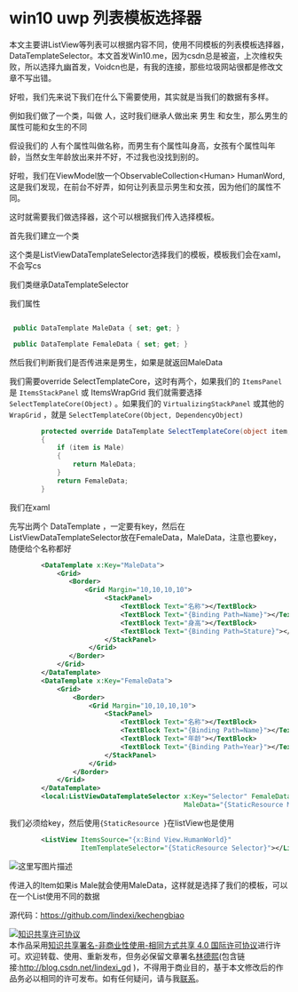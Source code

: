 # win10 uwp 列表模板选择器

本文主要讲ListView等列表可以根据内容不同，使用不同模板的列表模板选择器，DataTemplateSelector。本文首发Win10.me，因为csdn总是被盗，上次维权失败，所以选择九幽首发，Voidcn也是，有我的连接，那些垃圾网站很都是修改文章不写出错。 

<!--more-->
<!-- csdn -->

好啦，我们先来说下我们在什么下需要使用，其实就是当我们的数据有多样。

例如我们做了一个类，叫做 人，这时我们继承人做出来 男生 和女生，那么男生的属性可能和女生的不同

假设我们的 人有个属性叫做名称，而男生有个属性叫身高，女孩有个属性叫年龄，当然女生年龄放出来并不好，不过我也没找到别的。

好啦，我们在ViewModel放一个ObservableCollection&lt;Human&gt; HumanWord,这是我们发现，在前台不好弄，如何让列表显示男生和女孩，因为他们的属性不同。

这时就需要我们做选择器，这个可以根据我们传入选择模板。

首先我们建立一个类

这个类是ListViewDataTemplateSelector选择我们的模板，模板我们会在xaml，不会写cs

我们类继承DataTemplateSelector

我们属性

```csharp

 public DataTemplate MaleData { set; get; }

 public DataTemplate FemaleData { set; get; }

```

然后我们判断我们是否传进来是男生，如果是就返回MaleData

我们需要override SelectTemplateCore，这时有两个，如果我们的 `ItemsPanel` 是 `ItemsStackPanel` 或 ItemsWrapGrid 我们就需要选择 `SelectTemplateCore(Object)` 。如果我们的 `VirtualizingStackPanel` 或其他的`WrapGrid` ，就是 `SelectTemplateCore(Object, DependencyObject)`

```csharp
        protected override DataTemplate SelectTemplateCore(object item, DependencyObject container)
        {
            if (item is Male)
            {
                return MaleData;
            }
            return FemaleData;
        }
```

我们在xaml 

先写出两个 DataTemplate ，一定要有key，然后在ListViewDataTemplateSelector放在FemaleData，MaleData，注意也要key，随便给个名称都好

```xml
        <DataTemplate x:Key="MaleData">
            <Grid>
               <Border>
                   <Grid Margin="10,10,10,10">
                        <StackPanel>
                            <TextBlock Text="名称"></TextBlock>
                            <TextBlock Text="{Binding Path=Name}"></TextBlock>
                            <TextBlock Text="身高"></TextBlock>
                            <TextBlock Text="{Binding Path=Stature}"></TextBlock>
                        </StackPanel>
                    </Grid>
               </Border>
            </Grid>
        </DataTemplate>
        <DataTemplate x:Key="FemaleData">
            <Grid>
                <Border>
                    <Grid Margin="10,10,10,10">
                        <StackPanel>
                            <TextBlock Text="名称"></TextBlock>
                            <TextBlock Text="{Binding Path=Name}"></TextBlock>
                            <TextBlock Text="年龄"></TextBlock>
                            <TextBlock Text="{Binding Path=Year}"></TextBlock>
                        </StackPanel>
                    </Grid>
                </Border>
            </Grid>
        </DataTemplate>
        <local:ListViewDataTemplateSelector x:Key="Selector" FemaleData="{StaticResource FemaleData}"
                                            MaleData="{StaticResource MaleData}"></local:ListViewDataTemplateSelector>
```

我们必须给key，然后使用`{StaticResource }`在listView也是使用

```xml
        <ListView ItemsSource="{x:Bind View.HumanWorld}"
                  ItemTemplateSelector="{StaticResource Selector}"></ListView>
```


![这里写图片描述](http://img.blog.csdn.net/20160802195044703)

传进入的Item如果is Male就会使用MaleData，这样就是选择了我们的模板，可以在一个List使用不同的数据

源代码：https://github.com/lindexi/kechengbiao


<a rel="license" href="http://creativecommons.org/licenses/by-nc-sa/4.0/"><img alt="知识共享许可协议" style="border-width:0" src="https://i.creativecommons.org/l/by-nc-sa/4.0/88x31.png" /></a><br />本作品采用<a rel="license" href="http://creativecommons.org/licenses/by-nc-sa/4.0/">知识共享署名-非商业性使用-相同方式共享 4.0 国际许可协议</a>进行许可。欢迎转载、使用、重新发布，但务必保留文章署名[林德熙](http://blog.csdn.net/lindexi_gd)(包含链接:http://blog.csdn.net/lindexi_gd )，不得用于商业目的，基于本文修改后的作品务必以相同的许可发布。如有任何疑问，请与我[联系](mailto:lindexi_gd@163.com)。

